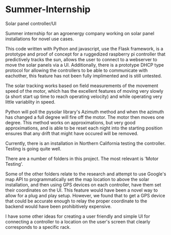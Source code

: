 # Summer-Internship
Solar panel controller/UI

Summer internship for an agroenergy company working on solar panel installations for novel use cases.

This code written with Python and javascript, use the Flask framework, is a prototype and proof of concept for a ruggedized raspberry pi
controller that predictively tracks the sun, allows the user to connect to a webserver to move the solar panels via a UI.
Additionally, there is a prototype DHCP type protocol for allowing the controllers to be able to communicate with eachother, this feature
has not been fully implimented and is still untested.  

The solar tracking works based on field measurements of the movement speed of the motor, which has the excellent features of
moving very slowly (a short start up time to reach operating velocity) and while operating very little variablity in speed.

Python will poll the pysolar library's Azimuth method and when the azimuth has changed a full degree will fire off the motor. The motor
then moves one degree.  This method works on approximations, but very good approximations, and is able to be reset each night into the
starting position ensures that any drift that might have occured will be removed.  


Currently, there is an installation in Northern California testing the controller.  Testing is going quite well.

There are a number of folders in this project.  The most relevant is 'Motor Testing'.

Some of the other folders relate to the research and attempt to use Google's map API to programmatically set 
the map location to above the solar installation, and then using GPS devices on each controller, have them set their coordinates on
the UI.  This feature would have been a novel way to allow for a plug and play setup. However, we found that to get a GPS device
that could be accurate enough to relay the proper coordinate to the backend would have been prohibitively expensive.  

I have some other ideas for creating a user friendly and simple UI for connecting a controller to a location on the user's screen that
clearly corresponds to a specific rack.



